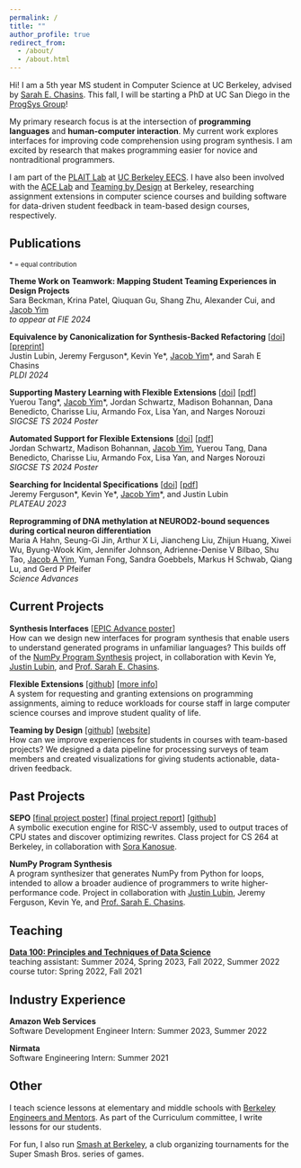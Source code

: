 ```yaml
---
permalink: /
title: ""
author_profile: true
redirect_from: 
  - /about/
  - /about.html
---
```


Hi! I am a 5th year MS student in Computer Science at UC Berkeley, advised by [Sarah E. Chasins](https://schasins.com/). This fall, I will be starting a PhD at UC San Diego in the [ProgSys Group](https://cseweb.ucsd.edu/groups/progsys/)!

My primary research focus is at the intersection of **programming languages** and **human-computer interaction**. My current work explores interfaces for improving code comprehension using program synthesis. I am excited by research that makes programming easier for novice and nontraditional programmers.

I am part of the [PLAIT Lab](https://plait-lab.org/) at [UC Berkeley EECS](https://eecs.berkeley.edu/). I have also been involved with the [ACE Lab](https://acelab.berkeley.edu/) and [Teaming by Design](https://www.teamingxdesign.com/) at Berkeley, researching assignment extensions in computer science courses and building software for data-driven student feedback in team-based design courses, respectively.

## Publications
<sup>\* = equal contribution</sup>

__Theme Work on Teamwork: Mapping Student Teaming Experiences in Design Projects__ \
Sara Beckman, Krina Patel, Qiuquan Gu, Shang Zhu, Alexander Cui, and <ins>Jacob Yim</ins> \
*to appear at FIE 2024*

__Equivalence by Canonicalization for Synthesis-Backed Refactoring__ [[doi](https://doi.org/10.1145/3656453)] [[preprint](https://jlubin.net/assets/pldi24-preprint.pdf)] \
Justin Lubin, Jeremy Ferguson\*, Kevin Ye\*, <ins>Jacob Yim</ins>\*, and Sarah E Chasins \
*PLDI 2024*

__Supporting Mastery Learning with Flexible Extensions__ [[doi](https://doi.org/10.1145/3626253.3635615)] [[pdf](../files/mastery-learning-flextensions.pdf)] \
Yuerou Tang\*, <ins>Jacob Yim</ins>\*, Jordan Schwartz, Madison Bohannan, Dana Benedicto, Charisse Liu, Armando Fox, Lisa Yan, and Narges Norouzi \
*SIGCSE TS 2024 Poster*

__Automated Support for Flexible Extensions__ [[doi](https://doi.org/10.1145/3626253.3635628)] [[pdf](../files/automated-support-flextensions.pdf)] \
Jordan Schwartz, Madison Bohannan, <ins>Jacob Yim</ins>, Yuerou Tang, Dana Benedicto, Charisse Liu, Armando Fox, Lisa Yan, and Narges Norouzi \
*SIGCSE TS 2024 Poster*

__Searching for Incidental Specifications__ [[doi](https://doi.org/10.1184/R1/22277332.v1)] [[pdf](../files/incidental-specifications.pdf)] \
Jeremy Ferguson\*, Kevin Ye\*, <ins>Jacob Yim</ins>\*, and Justin Lubin \
*PLATEAU 2023*

__Reprogramming of DNA methylation at NEUROD2-bound sequences during cortical neuron differentiation__ \
Maria A Hahn, Seung-Gi Jin, Arthur X Li, Jiancheng Liu, Zhijun Huang, Xiwei Wu, Byung-Wook Kim, Jennifer Johnson, Adrienne-Denise V Bilbao, Shu Tao, <ins>Jacob A Yim</ins>, Yuman Fong, Sandra Goebbels, Markus H Schwab, Qiang Lu, and Gerd P Pfeifer \
*Science Advances*

## Current Projects
__Synthesis Interfaces__ [[EPIC Advance poster](../files/epic-poster-sp23.pdf)] \
How can we design new interfaces for program synthesis that enable users to understand generated programs in unfamiliar languages? This builds off of the [NumPy Program Synthesis](#numpy) project, in collaboration with Kevin Ye, [Justin Lubin](https://jlubin.net), and [Prof. Sarah E. Chasins](https://schasins.com).

__Flexible Extensions__ [[github](https://github.com/cs161-staff/extensions)] [[more info](https://acelab.berkeley.edu/projects/flextensions/)] \
A system for requesting and granting extensions on programming assignments, aiming to reduce workloads for course staff in large computer science courses and improve student quality of life.

__Teaming by Design__ [[github](https://github.com/teamingbydesign/txd-pipeline)] [[website](https://www.teamingxdesign.com/)] \
How can we improve experiences for students in courses with team-based projects? We designed a data pipeline for processing surveys of team members and created visualizations for giving students actionable, data-driven feedback.

## Past Projects
__SEPO__ [[final project poster](../files/sepo-poster.pdf)] [[final project report](../files/sepo-paper.pdf)] [[github](https://github.com/skberkeley/sepo)] \
A symbolic execution engine for RISC-V assembly, used to output traces of CPU states and discover optimizing rewrites. Class project for CS 264 at Berkeley, in collaboration with [Sora Kanosue](https://skanosue.com).

__NumPy Program Synthesis__ <a name="numpy"></a> \
A program synthesizer that generates NumPy from Python for loops, intended to allow a broader audience of programmers to write higher-performance code. Project in collaboration with [Justin Lubin](https://jlubin.net), Jeremy Ferguson, Kevin Ye, and [Prof. Sarah E. Chasins](https://schasins.com).

## Teaching
[__Data 100: Principles and Techniques of Data Science__](https://ds100.org) \
teaching assistant: Summer 2024, Spring 2023, Fall 2022, Summer 2022 \
course tutor: Spring 2022, Fall 2021

## Industry Experience
__Amazon Web Services__ \
Software Development Engineer Intern: Summer 2023, Summer 2022

__Nirmata__ \
Software Engineering Intern: Summer 2021

## Other
I teach science lessons at elementary and middle schools with [Berkeley Engineers and Mentors](https://beam.berkeley.edu). As part of the Curriculum committee, I write lessons for our students.

For fun, I also run [Smash at Berkeley](https://smash.berkeley.edu), a club organizing tournaments for the Super Smash Bros. series of games.